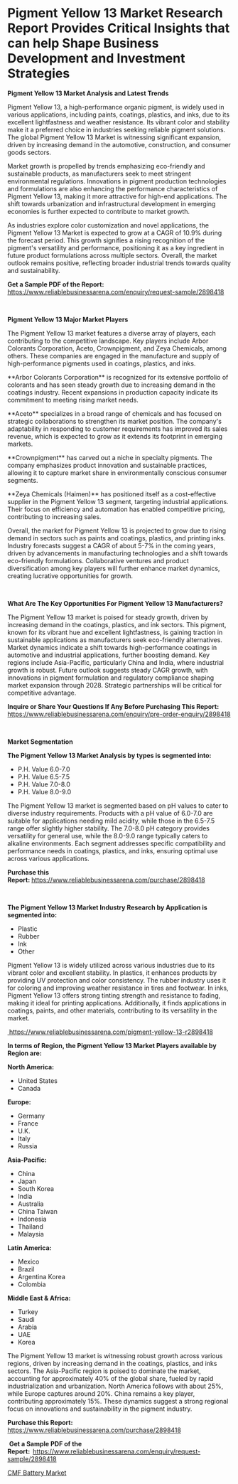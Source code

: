 <p><h1>Pigment Yellow 13 Market Research Report Provides Critical Insights that can help Shape Business Development and Investment Strategies</h1></p><p><strong>Pigment Yellow 13 Market Analysis and Latest Trends</strong></p>
<p><p>Pigment Yellow 13, a high-performance organic pigment, is widely used in various applications, including paints, coatings, plastics, and inks, due to its excellent lightfastness and weather resistance. Its vibrant color and stability make it a preferred choice in industries seeking reliable pigment solutions. The global Pigment Yellow 13 Market is witnessing significant expansion, driven by increasing demand in the automotive, construction, and consumer goods sectors.</p><p>Market growth is propelled by trends emphasizing eco-friendly and sustainable products, as manufacturers seek to meet stringent environmental regulations. Innovations in pigment production technologies and formulations are also enhancing the performance characteristics of Pigment Yellow 13, making it more attractive for high-end applications. The shift towards urbanization and infrastructural development in emerging economies is further expected to contribute to market growth.</p><p>As industries explore color customization and novel applications, the Pigment Yellow 13 Market is expected to grow at a CAGR of 10.9% during the forecast period. This growth signifies a rising recognition of the pigment's versatility and performance, positioning it as a key ingredient in future product formulations across multiple sectors. Overall, the market outlook remains positive, reflecting broader industrial trends towards quality and sustainability.</p></p>
<p><strong>Get a Sample PDF of the Report:&nbsp;</strong> <a href="https://www.reliablebusinessarena.com/enquiry/request-sample/2898418?utm_campaign=3531&utm_medium=2&utm_source=Github&utm_content=ia&utm_term=15032025&utm_id=pigment-yellow-13">https://www.reliablebusinessarena.com/enquiry/request-sample/2898418</a></p>
<p>&nbsp;</p>
<p><strong>Pigment Yellow 13 Major Market Players</strong></p>
<p><p>The Pigment Yellow 13 market features a diverse array of players, each contributing to the competitive landscape. Key players include Arbor Colorants Corporation, Aceto, Crownpigment, and Zeya Chemicals, among others. These companies are engaged in the manufacture and supply of high-performance pigments used in coatings, plastics, and inks.</p><p>**Arbor Colorants Corporation** is recognized for its extensive portfolio of colorants and has seen steady growth due to increasing demand in the coatings industry. Recent expansions in production capacity indicate its commitment to meeting rising market needs.</p><p>**Aceto** specializes in a broad range of chemicals and has focused on strategic collaborations to strengthen its market position. The company's adaptability in responding to customer requirements has improved its sales revenue, which is expected to grow as it extends its footprint in emerging markets.</p><p>**Crownpigment** has carved out a niche in specialty pigments. The company emphasizes product innovation and sustainable practices, allowing it to capture market share in environmentally conscious consumer segments. </p><p>**Zeya Chemicals (Haimen)** has positioned itself as a cost-effective supplier in the Pigment Yellow 13 segment, targeting industrial applications. Their focus on efficiency and automation has enabled competitive pricing, contributing to increasing sales.</p><p>Overall, the market for Pigment Yellow 13 is projected to grow due to rising demand in sectors such as paints and coatings, plastics, and printing inks. Industry forecasts suggest a CAGR of about 5-7% in the coming years, driven by advancements in manufacturing technologies and a shift towards eco-friendly formulations. Collaborative ventures and product diversification among key players will further enhance market dynamics, creating lucrative opportunities for growth.</p></p>
<p>&nbsp;</p>
<p><strong>What Are The Key Opportunities For Pigment Yellow 13 Manufacturers?</strong></p>
<p><p>The Pigment Yellow 13 market is poised for steady growth, driven by increasing demand in the coatings, plastics, and ink sectors. This pigment, known for its vibrant hue and excellent lightfastness, is gaining traction in sustainable applications as manufacturers seek eco-friendly alternatives. Market dynamics indicate a shift towards high-performance coatings in automotive and industrial applications, further boosting demand. Key regions include Asia-Pacific, particularly China and India, where industrial growth is robust. Future outlook suggests steady CAGR growth, with innovations in pigment formulation and regulatory compliance shaping market expansion through 2028. Strategic partnerships will be critical for competitive advantage.</p></p>
<p><strong>Inquire or Share Your Questions If Any Before Purchasing This Report:</strong> <a href="https://www.reliablebusinessarena.com/enquiry/pre-order-enquiry/2898418?utm_campaign=3531&utm_medium=2&utm_source=Github&utm_content=ia&utm_term=15032025&utm_id=pigment-yellow-13">https://www.reliablebusinessarena.com/enquiry/pre-order-enquiry/2898418</a></p>
<p>&nbsp;</p>
<p><strong>Market Segmentation</strong></p>
<p><strong>The Pigment Yellow 13 Market Analysis by types is segmented into:</strong></p>
<p><ul><li>P.H. Value 6.0-7.0</li><li>P.H. Value 6.5-7.5</li><li>P.H. Value 7.0-8.0</li><li>P.H. Value 8.0-9.0</li></ul></p>
<p><p>The Pigment Yellow 13 market is segmented based on pH values to cater to diverse industry requirements. Products with a pH value of 6.0-7.0 are suitable for applications needing mild acidity, while those in the 6.5-7.5 range offer slightly higher stability. The 7.0-8.0 pH category provides versatility for general use, while the 8.0-9.0 range typically caters to alkaline environments. Each segment addresses specific compatibility and performance needs in coatings, plastics, and inks, ensuring optimal use across various applications.</p></p>
<p><strong>Purchase this Report:&nbsp;</strong><a href="https://www.reliablebusinessarena.com/purchase/2898418?utm_campaign=3531&utm_medium=2&utm_source=Github&utm_content=ia&utm_term=15032025&utm_id=pigment-yellow-13">https://www.reliablebusinessarena.com/purchase/2898418</a></p>
<p>&nbsp;</p>
<p><strong>The Pigment Yellow 13 Market Industry Research by Application is segmented into:</strong></p>
<p><ul><li>Plastic</li><li>Rubber</li><li>Ink</li><li>Other</li></ul></p>
<p><p>Pigment Yellow 13 is widely utilized across various industries due to its vibrant color and excellent stability. In plastics, it enhances products by providing UV protection and color consistency. The rubber industry uses it for coloring and improving weather resistance in tires and footwear. In inks, Pigment Yellow 13 offers strong tinting strength and resistance to fading, making it ideal for printing applications. Additionally, it finds applications in coatings, paints, and other materials, contributing to its versatility in the market.</p></p>
<p><a href="https://www.reliablebusinessarena.com/pigment-yellow-13-r2898418?utm_campaign=3531&utm_medium=2&utm_source=Github&utm_content=ia&utm_term=15032025&utm_id=pigment-yellow-13">&nbsp;https://www.reliablebusinessarena.com/pigment-yellow-13-r2898418</a></p>
<p><strong>In terms of Region, the Pigment Yellow 13 Market Players available by Region are:</strong></p>
<p>
    <p> <strong> North America: </strong>
        <ul>
            <li>United States</li>
            <li>Canada</li>
        </ul>
        </p> 
    <p> <strong> Europe: </strong>
        <ul>
            <li>Germany</li>
            <li>France</li>
            <li>U.K.</li>
            <li>Italy</li>
            <li>Russia</li>
        </ul>
        </p> 
    <p> <strong> Asia-Pacific: </strong>
        <ul>
            <li>China</li>
            <li>Japan</li>
            <li>South Korea</li>
            <li>India</li>
            <li>Australia</li>
            <li>China Taiwan</li>
            <li>Indonesia</li>
            <li>Thailand</li>
            <li>Malaysia</li>
        </ul>
        </p> 
    <p> <strong> Latin America: </strong>
        <ul>
            <li>Mexico</li>
            <li>Brazil</li>
            <li>Argentina Korea</li>
            <li>Colombia</li>
        </ul>
        </p> 
    <p> <strong> Middle East & Africa: </strong>
        <ul>
            <li>Turkey</li>
            <li>Saudi</li>
            <li>Arabia</li>
            <li>UAE</li>
            <li>Korea</li>
        </ul>
    </p>
    </p>
<p><p>The Pigment Yellow 13 market is witnessing robust growth across various regions, driven by increasing demand in the coatings, plastics, and inks sectors. The Asia-Pacific region is poised to dominate the market, accounting for approximately 40% of the global share, fueled by rapid industrialization and urbanization. North America follows with about 25%, while Europe captures around 20%. China remains a key player, contributing approximately 15%. These dynamics suggest a strong regional focus on innovations and sustainability in the pigment industry.</p></p>
<p><strong>Purchase this Report: </strong><a href="https://www.reliablebusinessarena.com/purchase/2898418?utm_campaign=3531&utm_medium=2&utm_source=Github&utm_content=ia&utm_term=15032025&utm_id=pigment-yellow-13">https://www.reliablebusinessarena.com/purchase/2898418</a></p>
<p>&nbsp;<strong>Get a Sample PDF of the Report:&nbsp;&nbsp;</strong><a href="https://www.reliablebusinessarena.com/enquiry/request-sample/2898418?utm_campaign=3531&utm_medium=2&utm_source=Github&utm_content=ia&utm_term=15032025&utm_id=pigment-yellow-13">https://www.reliablebusinessarena.com/enquiry/request-sample/2898418</a></p>
<p><strong></strong></p>
<p><p><a href="https://github.com/abidomamen/Market-Research-Report-List-1/blob/main/cmf-battery-market.md?utm_campaign=3531&utm_medium=2&utm_source=Github&utm_content=ia&utm_term=15032025&utm_id=pigment-yellow-13">CMF Battery Market</a></p></p>